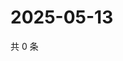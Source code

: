 # 2025-05-13

共 0 条

<!-- BEGIN ZHIHUVIDEO -->
<!-- 最后更新时间 Tue May 13 2025 23:11:27 GMT+0800 (China Standard Time) -->

<!-- END ZHIHUVIDEO -->
